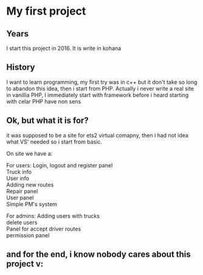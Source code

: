 # My first project

## Years

I start this project in 2016. It is write in kohana

##  History

I want to learn programming, my first try was in c++ but it don't take so long to abandon this idea, then i start from PHP.
Actually i never write a real site in vanillia PHP, I immediately start with framework before i heard starting with celar PHP have non sens

## Ok, but what it is for?

it was supposed to be a site for ets2 virtual comapny, then i had not idea what VS' needed so i start from basic.

On site we have a:

For users:
Login, logout and register panel <br/>
Truck info <br/>
User info <br/>
Adding new routes <br/>
Repair panel <br/>
User panel <br/>
Simple PM's system <br/>

For admins:
Adding users with trucks <br/>
delete users <br/>
Panel for accept driver routes <br/>
permission panel <br/>

## and for the end, i know nobody cares about this project v:


